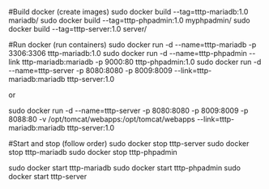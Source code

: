 #Build docker (create images)
sudo docker build --tag=tttp-mariadb:1.0 mariadb/
sudo docker build --tag=tttp-phpadmin:1.0 myphpadmin/
sudo docker build --tag=tttp-server:1.0 server/

#Run docker (run containers)
sudo docker run -d --name=tttp-mariadb -p 3306:3306 tttp-mariadb:1.0
sudo docker run -d --name=tttp-phpadmin --link tttp-mariadb:mariadb -p 9000:80 tttp-phpadmin:1.0
sudo docker run -d --name=tttp-server -p 8080:8080 -p 8009:8009 --link=tttp-mariadb:mariadb tttp-server:1.0

or

sudo docker run -d --name=tttp-server -p 8080:8080 -p 8009:8009 -p 8088:80 -v /opt/tomcat/webapps:/opt/tomcat/webapps --link=tttp-mariadb:mariadb tttp-server:1.0

#Start and stop (follow order)
sudo docker stop tttp-server
sudo docker stop tttp-mariadb
sudo docker stop tttp-phpadmin

sudo docker start tttp-mariadb
sudo docker start tttp-phpadmin
sudo docker start tttp-server